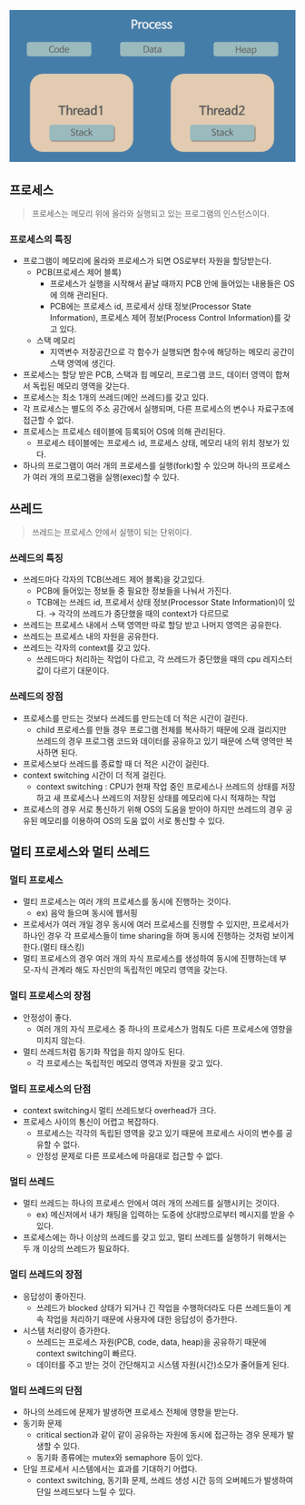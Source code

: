 ![image](image/image.png)

## 프로세스

> 프로세스는 메모리 위에 올라와 실행되고 있는 프로그램의 인스턴스이다.

### 프로세스의 특징
- 프로그램이 메모리에 올라와 프로세스가 되면 OS로부터 자원을 할당받는다.
    - PCB(프로세스 제어 블록)
        - 프로세스가 실행을 시작해서 끝날 때까지 PCB 안에 들어있는 내용들은 OS에 의해 관리된다.
        - PCB에는 프로세스 id, 프로세서 상태 정보(Processor State Information), 프로세스 제어 정보(Process Control Information)를 갖고 있다.
    - 스택 메모리
        - 지역변수 저장공간으로 각 함수가 실행되면 함수에 해당하는 메모리 공간이 스택 영역에 생긴다.
- 프로세스는 할당 받은 PCB, 스택과 힙 메모리, 프로그램 코드, 데이터 영역이 합쳐서 독립된 메모리 영역을 갖는다.
- 프로세스는 최소 1개의 쓰레드(메인 쓰레드)를 갖고 있다.
- 각 프로세스는 별도의 주소 공간에서 실행되며, 다른 프로세스의 변수나 자료구조에 접근할 수 없다.
- 프로세스는 프로세스 테이블에 등록되어 OS에 의해 관리된다.
    - 프로세스 테이블에는 프로세스 id, 프로세스 상태, 메모리 내의 위치 정보가 있다.
- 하나의 프로그램이 여러 개의 프로세스를 실행(fork)할 수 있으며 하나의 프로세스가 여러 개의 프로그램을 실행(exec)할 수 있다.

## 쓰레드

> 쓰레드는 프로세스 안에서 실행이 되는 단위이다.

### 쓰레드의 특징

- 쓰레드마다 각자의 TCB(쓰레드 제어 블록)을 갖고있다.
    - PCB에 들어있는 정보들 중 필요한 정보들을 나눠서 가진다.
    - TCB에는 쓰레드 id, 프로세서 상태 정보(Processor State Information)이 있다.
      → 각각의 쓰레드가 중단했을 때의 context가 다르므로
- 쓰레드는 프로세스 내에서 스택 영역만 따로 할당 받고 나머지 영역은 공유한다.
- 쓰레드는 프로세스 내의 자원을 공유한다.
- 쓰레드는 각자의 context를 갖고 있다.
    - 쓰레드마다 처리하는 작업이 다르고, 각 쓰레드가 중단했을 때의 cpu 레지스터 값이 다르기 대문이다.

### 쓰레드의 장점

- 프로세스를 만드는 것보다 쓰레드를 만드는데 더 적은 시간이 걸린다.
    - child 프로세스를 만들 경우 프로그램 전체를 복사하기 때문에 오래 걸리지만 쓰레드의 경우 프로그램 코드와 데이터를 공유하고 있기 때문에 스택 영역만 복사하면 된다.
- 프로세스보다 쓰레드를 종료할 때 더 적은 시간이 걸린다.
- context switching 시간이 더 적게 걸린다.
    - context switching : CPU가 현재 작업 중인 프로세스나 쓰레드의 상태를 저장하고 새 프로세스나 쓰레드의 저장된 상태를 메모리에 다시 적재하는 작업
- 프로세스의 경우 서로 통신하기 위해 OS의 도움을 받아야 하지만 쓰레드의 경우 공유된 메모리를 이용하여 OS의 도움 없이 서로 통신할 수 있다.

## 멀티 프로세스와 멀티 쓰레드

### 멀티 프로세스

- 멀티 프로세스는 여러 개의 프로세스를 동시에 진행하는 것이다.
    - ex) 음악 들으며 동시에 웹서핑
- 프로세서가 여러 개일 경우 동시에 여러 프로세스를 진행할 수 있지만, 프로세서가 하나인 경우 각 프로세스들이 time sharing을 하며 동시에 진행하는 것처럼 보이게 한다.(멀티 태스킹)
- 멀티 프로세스의 경우 여러 개의 자식 프로세스를 생성하여 동시에 진행하는데 부모-자식 관계라 해도 자신만의 독립적인 메모리 영역을 갖는다.

### 멀티 프로세스의 장점

- 안정성이 좋다.
    - 여러 개의 자식 프로세스 중 하나의 프로세스가 멈춰도 다른 프로세스에 영향을 미치지 않는다.
- 멀티 쓰레드처럼 동기화 작업을 하지 않아도 된다.
    - 각 프로세스는 독립적인 메모리 영역과 자원을 갖고 있다.

### 멀티 프로세스의 단점

- context switching시 멀티 쓰레드보다 overhead가 크다.
- 프로세스 사이의 통신이 어렵고 복잡하다.
    - 프로세스는 각각의 독립된 영역을 갖고 있기 때문에 프로세스 사이의 변수를 공유할 수 없다.
    - 안정성 문제로 다른 프로세스에 마음대로 접근할 수 없다.

### 멀티 쓰레드

- 멀티 쓰레드는 하나의 프로세스 안에서 여러 개의 쓰레드를 실행시키는 것이다.
    - ex) 메신저에서 내가 채팅을 입력하는 도중에 상대방으로부터 메시지를 받을 수 있다.
- 프로세스에는 하나 이상의 쓰레드를 갖고 있고, 멀티 쓰레드를 실행하기 위해서는 두 개 이상의 쓰레드가 필요하다.

### 멀티 쓰레드의 장점

- 응답성이 좋아진다.
    - 쓰레드가 blocked 상태가 되거나 긴 작업을 수행하더라도 다른 쓰레드들이 계속 작업을 처리하기 때문에 사용자에 대한 응답성이 증가한다.
- 시스템 처리량이 증가한다.
    - 쓰레드는 프로세스 자원(PCB, code, data, heap)을 공유하기 때문에 context switching이 빠르다.
    - 데이터를 주고 받는 것이 간단해지고 시스템 자원(시간)소모가 줄어들게 된다.

### 멀티 쓰레드의 단점

- 하나의 쓰레드에 문제가 발생하면 프로세스 전체에 영향을 받는다.
- 동기화 문제
    - critical section과 같이 같이 공유하는 자원에 동시에 접근하는 경우 문제가 발생할 수 있다.
    - 동기화 종류에는 mutex와 semaphore 등이 있다.
- 단일 프로세서 시스템에서는 효과를 기대하기 어렵다.
    - context switching, 동기화 문제, 쓰레드 생성 시간 등의 오버헤드가 발생하여 단일 쓰레드보다 느릴 수 있다.
